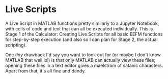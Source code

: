 # Live Scripts
A Live Script in MATLAB functions pretty similarly to a Jupyter Notebook, with cells of code and text that can all be executed individually. This is Stage 1 of the Calculator: Creating Live Scripts for all basic EEFM functions for step-by-step execution (and also so I can plan for Stage 2, the actual scripting).

One *tiny* drawback I'd say you want to look out for (or maybe I don't know MATLAB that well lol) is that only MATLAB can actually view these files; opening these files in a text editor gives a maelstrom of satanic characters. Apart from that, it's all fine and dandy.
